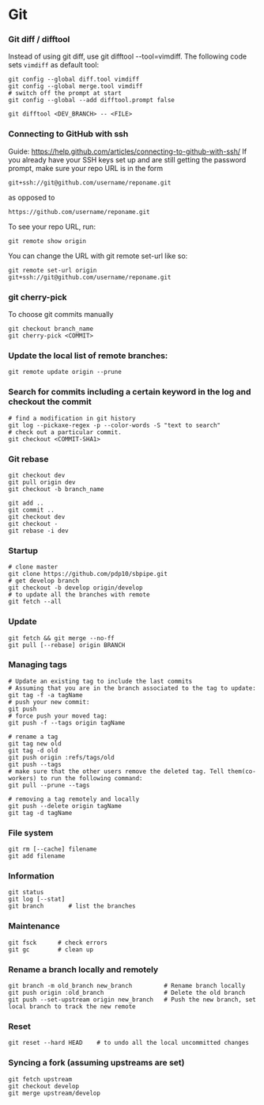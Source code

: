 # Git


### Git diff / difftool
Instead of using git diff, use git difftool --tool=vimdiff.
The following code sets `vimdiff` as default tool:
```
git config --global diff.tool vimdiff
git config --global merge.tool vimdiff
# switch off the prompt at start
git config --global --add difftool.prompt false

git difftool <DEV_BRANCH> -- <FILE>
```

### Connecting to GitHub with ssh
Guide: https://help.github.com/articles/connecting-to-github-with-ssh/
If you already have your SSH keys set up and are still getting the password 
prompt, make sure your repo URL is in the form
```
git+ssh://git@github.com/username/reponame.git
```
as opposed to
```
https://github.com/username/reponame.git
```
To see your repo URL, run:

```
git remote show origin
```
You can change the URL with git remote set-url like so:
```
git remote set-url origin git+ssh://git@github.com/username/reponame.git
```

### git cherry-pick
To choose git commits manually
```
git checkout branch_name
git cherry-pick <COMMIT>
```


### Update the local list of remote branches: 
```
git remote update origin --prune
```


### Search for commits including a certain keyword in the log and checkout the commit
```
# find a modification in git history
git log --pickaxe-regex -p --color-words -S "text to search"
# check out a particular commit.
git checkout <COMMIT-SHA1>
```


### Git rebase
```
git checkout dev 
git pull origin dev
git checkout -b branch_name

git add .. 
git commit .. 
git checkout dev 
git checkout -
git rebase -i dev
```


### Startup
```
# clone master
git clone https://github.com/pdp10/sbpipe.git
# get develop branch
git checkout -b develop origin/develop
# to update all the branches with remote
git fetch --all
```

### Update
```
git fetch && git merge --no-ff
git pull [--rebase] origin BRANCH
```

### Managing tags
```
# Update an existing tag to include the last commits
# Assuming that you are in the branch associated to the tag to update:
git tag -f -a tagName
# push your new commit:
git push
# force push your moved tag:
git push -f --tags origin tagName
    
# rename a tag
git tag new old
git tag -d old
git push origin :refs/tags/old
git push --tags
# make sure that the other users remove the deleted tag. Tell them(co-workers) to run the following command:
git pull --prune --tags
        
# removing a tag remotely and locally
git push --delete origin tagName
git tag -d tagName
```

### File system
```
git rm [--cache] filename
git add filename
```

### Information
```
git status
git log [--stat]
git branch       # list the branches
```

### Maintenance
```
git fsck      # check errors
git gc        # clean up
```

### Rename a branch locally and remotely
```
git branch -m old_branch new_branch         # Rename branch locally
git push origin :old_branch                 # Delete the old branch
git push --set-upstream origin new_branch   # Push the new branch, set local branch to track the new remote
```

### Reset
```
git reset --hard HEAD    # to undo all the local uncommitted changes
```

### Syncing a fork (assuming upstreams are set)
```
git fetch upstream
git checkout develop
git merge upstream/develop
```

